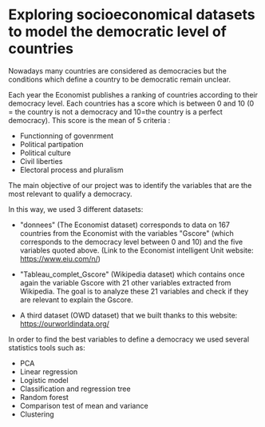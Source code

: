 # Exploring socioeconomical datasets to model the democratic level of countries

Nowadays many countries are considered as democracies but the conditions which define a country to be democratic remain unclear. 

Each year the Economist publishes a ranking of countries according to their democracy level. Each countries has a score which is between 0 and 10 (0 = the country is not a democracy and 10=the country is a perfect democracy). This score is the mean of 5 criteria : 
- Functionning of govenrment
- Political partipation
- Political culture
- Civil liberties
- Electoral process and pluralism

The main objective of our project was to identify the variables that are the most relevant to qualify a democracy. 

In this way, we used 3 different datasets:

- "donnees" (The Economist dataset) corresponds to data on 167 countries from the Economist with the variables "Gscore" (which corresponds to the democracy level between 0 and 10) and the five variables quoted above. (Link to the Economist intelligent Unit website: https://www.eiu.com/n/)


- "Tableau_complet_Gscore" (Wikipedia dataset) which contains once again the variable Gscore with 21 other variables extracted from Wikipedia. The goal is to analyze these 21 variables and check if they are relevant to explain the Gscore.  

- A third dataset (OWD dataset) that we built thanks to this website: https://ourworldindata.org/



In order to find the best variables to define a democracy we used several statistics tools such as:
- PCA
- Linear regression
- Logistic model
- Classification and regression tree
- Random forest
- Comparison test of mean and variance
- Clustering

